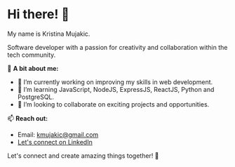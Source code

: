 # Hi there! 👋

My name is Kristina Mujakic.

  Software developer with a passion for creativity and collaboration within the tech community.

🚀 **A bit about me:**

- 🔭 I’m currently working on improving my skills in web development.
- 🌱 I’m learning JavaScript, NodeJS, ExpressJS, ReactJS, Python and PostgreSQL.
- 👯 I’m looking to collaborate on exciting projects and opportunities.

📫 **Reach out:**

- Email: [kmujakic@gmail.com](mailto:kmujakic@gmail.com)
- [Let's connect on LinkedIn](https://www.linkedin.com/in/kristinamujakic/)

Let's connect and create amazing things together! 🌟


